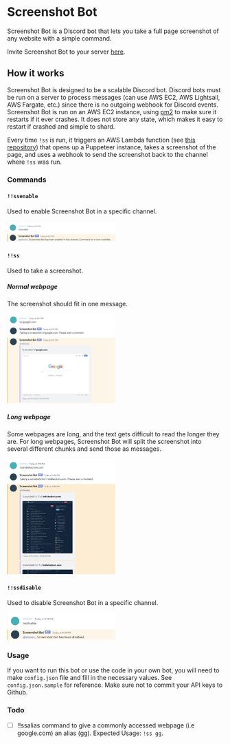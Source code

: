 # Screenshot Bot
Screenshot Bot is a Discord bot that lets you take a full page screenshot of any website with a simple command.

Invite Screenshot Bot to your server [here](https://discord.com/oauth2/authorize?client_id=720935079668613150&scope=bot&permissions=536872960).

## How it works
Screenshot Bot is designed to be a scalable Discord bot. Discord bots must be run on a server to process messages (can use AWS EC2, AWS Lightsail, AWS Fargate, etc.) since there is no outgoing webhook for Discord events. Screenshot Bot is run on an AWS EC2 instance, using [pm2](https://dev.to/rishabk7/host-your-discord-bot-on-ec2-instance-aws-5c07) to make sure it restarts if it ever crashes. It does not store any state, which makes it easy to restart if crashed and simple to shard. 

Every time `!ss` is run, it triggers an AWS Lambda function (see [this repository](https://github.com/StevenVeshkini/chrome-lambda-screenshot)) that opens up a Puppeteer instance, takes a screenshot of the page, and uses a webhook to send the screenshot back to the channel where `!ss` was run.

### Commands

#### `!!ssenable`
Used to enable Screenshot Bot in a specific channel.

<img src="https://github.com/StevenVeshkini/SSorBS/blob/master/images/ssenable.png" width="50%" height="50%">

#### `!!ss`
Used to take a screenshot.

##### Normal webpage
The screenshot should fit in one message.

<img src="https://github.com/StevenVeshkini/SSorBS/blob/master/images/sssimple.png" width="50%" height="50%">

##### Long webpage
Some webpages are long, and the text gets difficult to read the longer they are. For long webpages, Screenshot Bot will split the screenshot into several different chunks and send those as messages.

<img src="https://github.com/StevenVeshkini/SSorBS/blob/master/images/sscomplicated.png" width="50%" height="50%">

#### `!!ssdisable`
Used to disable Screenshot Bot in a specific channel. 

<img src="https://github.com/StevenVeshkini/SSorBS/blob/master/images/ssdisable.png" width="50%" height="50%">

### Usage
If you want to run this bot or use the code in your own bot, you will need to make `config.json` file and fill in the necessary values. See `config.json.sample` for reference. Make sure not to commit your API keys to Github.

### Todo
- [ ] !!ssalias command to give a commonly accessed webpage (i.e google.com) an alias (gg). Expected Usage: `!ss gg`. 
